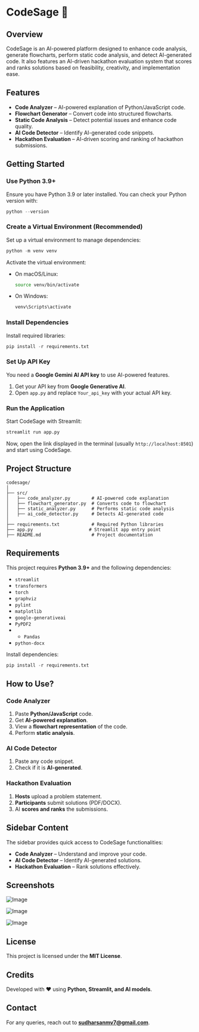 # CodeSage 🚀

## Overview
CodeSage is an AI-powered platform designed to enhance code analysis, generate flowcharts, perform static code analysis, and detect AI-generated code. It also features an AI-driven hackathon evaluation system that scores and ranks solutions based on feasibility, creativity, and implementation ease.

## Features
- **Code Analyzer** – AI-powered explanation of Python/JavaScript code.
- **Flowchart Generator** – Convert code into structured flowcharts.
- **Static Code Analysis** – Detect potential issues and enhance code quality.
- **AI Code Detector** – Identify AI-generated code snippets.
- **Hackathon Evaluation** – AI-driven scoring and ranking of hackathon submissions.

## Getting Started

### Use Python 3.9+
Ensure you have Python 3.9 or later installed. You can check your Python version with:
```python
python --version
```

### Create a Virtual Environment (Recommended)
Set up a virtual environment to manage dependencies:
```python
python -m venv venv
```
Activate the virtual environment:
- On macOS/Linux:
  ```bash
  source venv/bin/activate
  ```
- On Windows:
  ```powershell
  venv\Scripts\activate
  ```

### Install Dependencies
Install required libraries:
```python
pip install -r requirements.txt
```

### Set Up API Key
You need a **Google Gemini AI API key** to use AI-powered features.
1. Get your API key from **Google Generative AI**.
2. Open `app.py` and replace `Your_api_key` with your actual API key.

### Run the Application
Start CodeSage with Streamlit:
```python
streamlit run app.py
```
Now, open the link displayed in the terminal (usually `http://localhost:8501`) and start using CodeSage.

## Project Structure
```
codesage/
│
├── src/
│   ├── code_analyzer.py        # AI-powered code explanation
│   ├── flowchart_generator.py  # Converts code to flowchart
│   ├── static_analyzer.py      # Performs static code analysis
│   ├── ai_code_detector.py     # Detects AI-generated code
│
├── requirements.txt            # Required Python libraries
├── app.py                     # Streamlit app entry point
├── README.md                   # Project documentation
```

## Requirements
This project requires **Python 3.9+** and the following dependencies:
- `streamlit`
- `transformers`
- `torch`
- `graphviz`
- `pylint`
- `matplotlib`
- `google-generativeai`
- `PyPDF2`
- - `Pandas`
- `python-docx`

Install dependencies:
```python
pip install -r requirements.txt
```

## How to Use?
### Code Analyzer
1. Paste **Python/JavaScript** code.
2. Get **AI-powered explanation**.
3. View a **flowchart representation** of the code.
4. Perform **static analysis**.

### AI Code Detector
1. Paste any code snippet.
2. Check if it is **AI-generated**.

### Hackathon Evaluation
1. **Hosts** upload a problem statement.
2. **Participants** submit solutions (PDF/DOCX).
3. AI **scores and ranks** the submissions.

## Sidebar Content
The sidebar provides quick access to CodeSage functionalities:
- **Code Analyzer** – Understand and improve your code.
- **AI Code Detector** – Identify AI-generated solutions.
- **Hackathon Evaluation** – Rank solutions effectively.

## Screenshots
![Image](https://github.com/user-attachments/assets/ee7ee994-90b3-474d-8877-3e9fbebb6859)


![Image](https://github.com/user-attachments/assets/2b3628e8-0aa6-431b-bd77-2df25c6e690c)


![Image](https://github.com/user-attachments/assets/32a099ad-fa4e-4f21-bcb8-64cd9670b676)


## License
This project is licensed under the **MIT License**.

## Credits
Developed with ❤️ using **Python, Streamlit, and AI models**.

## Contact
For any queries, reach out to **sudharsanmv7@gmail.com**.
